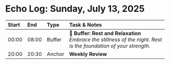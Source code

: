 # Echo Log: Sunday, July 13, 2025
| Start | End   | Type   | Task & Notes     |
|:------|:------|:-------|:-----------------|
| 00:00 | 08:00 | Buffer | **🌙 Buffer: Rest and Relaxation**<br>*Embrace the stillness of the night. Rest is the foundation of your strength.* |
| 20:00 | 20:30 | Anchor | **Weekly Review** |
